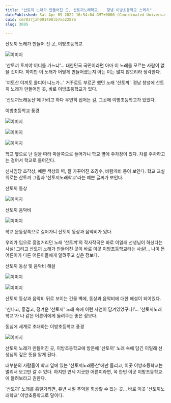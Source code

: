 ```yaml
---
title: "산토끼 노래가 만들어진 곳, 산토끼노래학교... 창녕 이방초등학교 스케치"
datePublished: Sat Apr 09 2022 16:54:04 GMT+0000 (Coordinated Universal Time)
cuid: cm7037jzh001408lb7xo2287m
slug: 3695

---
```



산토끼 노래가 만들어 진 곳, 이방초등학교

![이미지](https://cdn.hashnode.com/res/hashnode/image/upload/v1739254459408/3f4496cd-661e-47e1-bbac-0a12649ccca9.jpeg)

'산토끼 토끼야 어디를 가느냐'... 대한민국 국민이라면 아마 이 노래를 모르는 사람이 없을 것이다. 하지만 이 노래가 어떻게 만들어졌는지 아는 이는 많지 않으리라 생각한다.

'끼토산 야끼토 를디어 냐느가...' 거꾸로도 부르곤 했던 노래 '산토끼'. 경남 창녕에 산토끼 노래가 만들어진 곳, 바로 이방초등학교가 있다.

'산토끼노래동산'에 가려고 하다 우연히 접어든 길, 그곳에 이방초등학교가 있었다.

이방초등학교 풍경

![이미지](https://cdn.hashnode.com/res/hashnode/image/upload/v1739254461394/ec6cc766-6b03-40b0-8f46-c1e58b8dc8cc.jpeg)

![이미지](https://cdn.hashnode.com/res/hashnode/image/upload/v1739254463541/6a217e26-a89b-4e80-9c54-34de80116aa6.jpeg)

![이미지](https://cdn.hashnode.com/res/hashnode/image/upload/v1739254465728/ee4e55ae-64e6-46cf-938d-b118502b81ab.jpeg)

학교 옆으로 난 길을 따라 마을쪽으로 들어가니 학교 옆에 주차장이 있다. 차를 주차하고는 걸어서 학교로 들어간다.

신사임당 조각상, 예쁜 색상의 벽, 잘 가꾸어진 조경수, 바람개비 등이 보인다. 학교 교실 위로는 산토끼 그림과 '산토끼노래학교'라는 예쁜 글씨가 보인다.

산토끼 동상

![이미지](https://cdn.hashnode.com/res/hashnode/image/upload/v1739254467890/b6c8ee8c-5a3e-4660-883b-522d5f98ca1b.jpeg)

산토끼 음악비

![이미지](https://cdn.hashnode.com/res/hashnode/image/upload/v1739254469927/0352f55d-0ab2-48e2-89f4-b426c5191fea.jpeg)

학교 운동장쪽으로 걸어가니 산토끼 동상과 음악비가 있다.

우리가 입으로 흥얼거리던 노래 '산토끼'의 작사작곡은 바로 이일래 선생님이 하셨다는 사실! 그리고 산토끼 노래가 만들어진 곳이 바로 이곳 이방초등학교라는 사실!... 나이 든 어른이가 다른 어른이들에게 알려주고 싶은 정보다.

산토끼 동상 및 음악비 해설

![이미지](https://cdn.hashnode.com/res/hashnode/image/upload/v1739254472180/7f9a5e9b-9b69-4e7c-a6f2-c9ffd818b1e8.jpeg)

![이미지](https://cdn.hashnode.com/res/hashnode/image/upload/v1739254474486/3145e3a3-1025-4f21-92a4-5c15efa1f840.jpeg)

산토끼 동상과 음악비 뒤로 보이는 건물 벽에, 동상과 음악비에 대한 해설이 되어있다.

'신나고, 흥겹고, 정겨운 '산토끼' 노래 속에 이런 사연이 담겨있었구나!'... '산토끼노래학교'가 나 같은 어른이에게 들려주는 좋은 정보다.

동심에 세계로 초대하는 이방초등학교 풍경

![이미지](https://cdn.hashnode.com/res/hashnode/image/upload/v1739254476582/39cb2e02-c635-4031-8e61-c1ec215446a7.jpeg)

산토끼 노래가 만들어진 곳, 이방초등학교에 방문해 '산토끼' 노래 속에 담긴 이일래 선생님의 깊은 뜻을 알게 된다.

대부분의 사람들이 학교 옆에 있는 '산토끼노래동산'에만 들리고, 이곳 이방초등학교는 멀리서 보고만 갈 수 있다. 하지만 연세 지긋한 어른이라면, 꼭 한번 이곳 이방초등학교에 들려보라고 권한다.

'산토끼' 노래를 흥얼거리면, 유년 시절 추억을 회상할 수 있는 곳... 바로 이곳 '산토끼노래학교' 이방초등학교로 말이다.